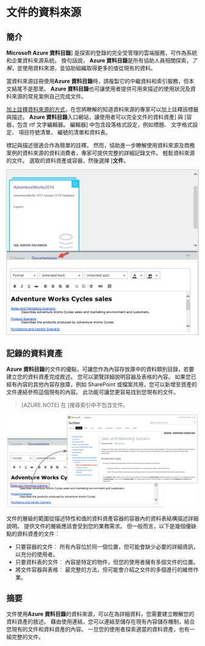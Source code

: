 <properties
    pageTitle="如何將文件的資料來源 |Microsoft Azure"
    description="醒目提示如何 Azure 資料目錄] 中的資料資產的文件的相關文章。"
    services="data-catalog"
    documentationCenter=""
    authors="spelluru"
    manager="NA"
    editor=""
    tags=""/>
<tags
    ms.service="data-catalog"
    ms.devlang="NA"
    ms.topic="article"
    ms.tgt_pltfrm="NA"
    ms.workload="data-catalog"
    ms.date="09/13/2016"
    ms.author="spelluru"/>

# <a name="document-data-sources"></a>文件的資料來源

## <a name="introduction"></a>簡介

**Microsoft Azure 資料目錄**] 是探索的登錄的完全受管理的雲端服務，可作為系統和企業資料來源系統。 換句話說， **Azure 資料目錄**是所有協助人員相關探索，*了解*，並使用資料來源，並協助組織取得更多的值從現有的資料。

當資料來源註冊使用**Azure 資料目錄**時，請複製它的中繼資料和索引服務，但本文結尾不是那里。 **Azure 資料目錄**也可讓使用者提供可用來描述的使用狀況及資料來源的常見案例自己完成文件。

[加上註釋資料來源的方式](data-catalog-how-to-annotate.md)，在您將瞭解的知道資料來源的專家可以加上註釋該標籤與描述。 **Azure 資料目錄**入口網站，讓使用者可以完全文件的資料資產] 與 [容器，包含 rtf 文字編輯器。 編輯器] 中包含段落格式設定，例如標題、 文字格式設定、 項目符號清單、 編號的清單和資料表。

標記與描述很適合作為簡單的註釋。 然而，協助進一步瞭解使用資料來源及商務案例的資料來源的資料消費者，專家可提供完整的詳細記錄文件。 輕鬆資料來源的文件。 選取的資料資產或容器，然後選擇 [**文件**。

![](media\data-catalog-documentation\data-catalog-documentation.png)

## <a name="documenting-data-assets"></a>記錄的資料資產

**Azure 資料目錄**的文件的優點，可讓您作為內容存放庫中的資料類別目錄，若要建立您的資料資產完成敘述。 您可以瀏覽詳細說明容器及表格的內容。 如果您已經有內容的其他內容存放庫，例如 SharePoint 或檔案共用，您可以新增至資產的文件連結參照這個現有的內容。 此功能可讓您更容易找到您現有的文件。

> [AZURE.NOTE] 在 [搜尋索引中不包含文件。

![](media\data-catalog-documentation\data-catalog-documentation2.png)

文件的層級的範圍從描述特性和值的資料資產容器的容器內的資料表結構描述詳細說明。 提供文件的層級應該會受到您的業務需求。 但一般而言，以下是幾個優缺點的資料資產的文件︰

-   只要容器的文件︰ 所有內容位於同一個位置，但可能會缺少必要的詳細資訊，以充分的使用者。
-   只要資料表的文件︰ 內容是特定的物件，但您的使用者擁有多個文件的位置。
-   將文件容器與表格︰ 最完整的方法，但可能會介紹之文件的多個進行的維修作業。

## <a name="summary"></a>摘要

文件使用**Azure 資料目錄**的資料來源，可以在為詳細資料，您需要建立瞭解您的資料資產的敘述。  藉由使用連結，您可以連結至儲存在現有內容儲存機制，結合您現有的文件和資料資產的內容。 一旦您的使用者探索適當的資料資產，也有一組完整的文件。
